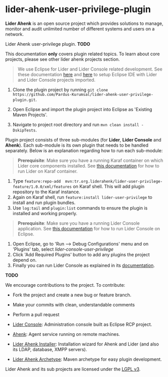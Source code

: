 # lider-ahenk-user-privilege-plugin

**Lider Ahenk** is an open source project which provides solutions to manage, monitor and audit unlimited number of different systems and users on a network.

Lider Ahenk user-privilege plugin. **TODO**

This documentation **only** covers plugin related topics. To learn about core projects, please see other lider ahenk projects section.


> We use Eclipse for Lider and Lider Console related development. See these documentation [here](https://github.com/Pardus-Kurumsal/lider-console/wiki/01.-Setup-Development-Environment) and [here](https://github.com/Pardus-Kurumsal/lider/wiki/01.-Setup-Development-Environment) to setup Eclipse IDE with Lider and Lider Console projects imported.

1. Clone the plugin project by running `git clone https://github.com/Pardus-Kurumsal/lider-ahenk-user-privilege-plugin.git`.
2. Open Eclipse and import the plugin project into Eclipse as 'Existing Maven Projects'.


1. Navigate to project root directory and run `mvn clean install -DskipTests`.


Plugin project consists of three sub-modules (for **Lider**, **Lider Console** and **Ahenk**). Each sub-module is its own plugin that needs to be handled separately. Below is an explanation regarding how to run each sub-module:


> **Prerequisite**: Make sure you have a running Karaf container on which Lider core components installed. See [this documentation](https://github.com/Pardus-Kurumsal/lider/wiki/02.-Building-&-Running) for how to run Lider on Karaf container.

1. Type `feature:repo-add  mvn:tr.org.liderahenk/lider-user-privilege-feature/1.0.0/xml/features` on Karaf shell. This will add plugin repository to the Karaf instance.
2. Again on Karaf shell, run `feature:install lider-user-privilege` to install and run plugin bundles.
3. Use `log:tail` and `plugin:list` commands to ensure the plugin is installed and working properly.


> **Prerequisite**: Make sure you have a running Lider Console application. See [this documentation](https://github.com/Pardus-Kurumsal/lider-console/wiki/02.-Building-&-Running) for how to run Lider Console on Eclipse.

1. Open Eclipse, go to 'Run --> Debug Configurations' menu and on 'Plugins' tab, select _lider-console-user-privilege_
2. Click 'Add Required Plugins' button to add any plugins the project depend on.
3. Finally you can run Lider Console as explained in its [documentation](https://github.com/Pardus-Kurumsal/lider-console/wiki/02.-Building-&-Running).


**TODO**


We encourage contributions to the project. To contribute:

* Fork the project and create a new bug or feature branch.
* Make your commits with clean, understandable comments
* Perform a pull request


* [Lider Console](https://github.com/Pardus-Kurumsal/lider-console): Administration console built as Eclipse RCP project.
* [Ahenk](https://github.com/Pardus-Kurumsal/ahenk): Agent service running on remote machines.
* [Lider Ahenk Installer](https://github.com/Pardus-Kurumsal/lider-ahenk-installer): Installation wizard for Ahenk and Lider (and also its LDAP, database, XMPP servers).
* [Lider Ahenk Archetype](https://github.com/Pardus-Kurumsal/lider-ahenk-archetype): Maven archetype for easy plugin development.


Lider Ahenk and its sub projects are licensed under the [LGPL v3](https://github.com/Pardus-Kurumsal/lider/blob/master/LICENSE).